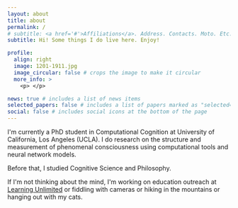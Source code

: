 ```yaml
---
layout: about
title: about
permalink: /
# subtitle: <a href='#'>Affiliations</a>. Address. Contacts. Moto. Etc.
subtitle: Hi! Some things I do live here. Enjoy!

profile:
  align: right
  image: 1201-1911.jpg
  image_circular: false # crops the image to make it circular
  more_info: >
    <p> </p>

news: true # includes a list of news items
selected_papers: false # includes a list of papers marked as "selected={true}"
social: false # includes social icons at the bottom of the page
---
```


I'm currently a PhD student in Computational Cognition at University of California, Los Angeles (UCLA). I do research on the structure and measurement of phenomenal consciousness using computational tools and neural network models.

Before that, I studied Cognitive Science and Philosophy. 

If I'm not thinking about the mind, I'm working on education outreach at [Learning Unlimited](https://www.learningu.org/) or fiddling with cameras or hiking in the mountains or hanging out with my cats.
